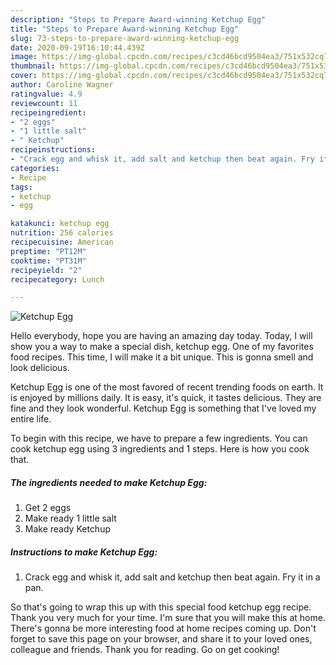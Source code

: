 ```yaml
---
description: "Steps to Prepare Award-winning Ketchup Egg"
title: "Steps to Prepare Award-winning Ketchup Egg"
slug: 73-steps-to-prepare-award-winning-ketchup-egg
date: 2020-09-19T16:10:44.439Z
image: https://img-global.cpcdn.com/recipes/c3cd46bcd9504ea3/751x532cq70/ketchup-egg-recipe-main-photo.jpg
thumbnail: https://img-global.cpcdn.com/recipes/c3cd46bcd9504ea3/751x532cq70/ketchup-egg-recipe-main-photo.jpg
cover: https://img-global.cpcdn.com/recipes/c3cd46bcd9504ea3/751x532cq70/ketchup-egg-recipe-main-photo.jpg
author: Caroline Wagner
ratingvalue: 4.9
reviewcount: 11
recipeingredient:
- "2 eggs"
- "1 little salt"
- " Ketchup"
recipeinstructions:
- "Crack egg and whisk it, add salt and ketchup then beat again. Fry it in a pan."
categories:
- Recipe
tags:
- ketchup
- egg

katakunci: ketchup egg 
nutrition: 256 calories
recipecuisine: American
preptime: "PT12M"
cooktime: "PT31M"
recipeyield: "2"
recipecategory: Lunch

---
```



![Ketchup Egg](https://img-global.cpcdn.com/recipes/c3cd46bcd9504ea3/751x532cq70/ketchup-egg-recipe-main-photo.jpg)

Hello everybody, hope you are having an amazing day today. Today, I will show you a way to make a special dish, ketchup egg. One of my favorites food recipes. This time, I will make it a bit unique. This is gonna smell and look delicious.



Ketchup Egg is one of the most favored of recent trending foods on earth. It is enjoyed by millions daily. It is easy, it's quick, it tastes delicious. They are fine and they look wonderful. Ketchup Egg is something that I've loved my entire life.


To begin with this recipe, we have to prepare a few ingredients. You can cook ketchup egg using 3 ingredients and 1 steps. Here is how you cook that.

<!--inarticleads1-->

##### The ingredients needed to make Ketchup Egg:

1. Get 2 eggs
1. Make ready 1 little salt
1. Make ready  Ketchup




<!--inarticleads2-->

##### Instructions to make Ketchup Egg:

1. Crack egg and whisk it, add salt and ketchup then beat again. Fry it in a pan.




So that's going to wrap this up with this special food ketchup egg recipe. Thank you very much for your time. I'm sure that you will make this at home. There's gonna be more interesting food at home recipes coming up. Don't forget to save this page on your browser, and share it to your loved ones, colleague and friends. Thank you for reading. Go on get cooking!
